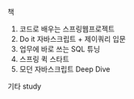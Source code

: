 책
1. 코드로 배우는 스프링웹프로젝트  
2. Do it 자바스크립트 + 제이쿼리 입문   
3. 업무에 바로 쓰는 SQL 튜닝
4. 스프링 퀵 스타트
5. 모던 자바스크립트 Deep Dive

기타 study
